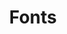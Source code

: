 ---
title: Fonts
category: styles
intro: |-
    By default, Fajny CSS uses Nunito Sans Black for the titles, and Muli for the texts. You can change them by editing the file <code>scss/_variables.scss</code>.
files:
    - variables
    - fonts
items: 
    - title: Titles display
      demo: |- 
        <h1 class="display">Title h1 display</h1>
        <h2 class="display">Title h2 display</h2>
        <h3 class="display">Title h3 display</h3>
        <h4 class="display">Title h4 display</h4>
        <h5 class="display">Title h5 display</h5>
      code: |-
        &lt;h1 class=&quot;display&quot;&gt;Title h1 display&lt;/h1&gt;
        &lt;h2 class=&quot;display&quot;&gt;Title h2 display&lt;/h2&gt;
        &lt;h3 class=&quot;display&quot;&gt;Title h3 display&lt;/h3&gt;
        &lt;h4 class=&quot;display&quot;&gt;Title h4 display&lt;/h4&gt;
        &lt;h5 class=&quot;display&quot;&gt;Title h5 display&lt;/h5&gt;
    - title: Titles
      demo: |- 
        <h1>Title h1</h1>
        <h2>Title h2</h2>
        <h3>Title h3</h3>
        <h4>Title h4</h4>
        <h5>Title h5</h5>
        <h6>Title h6</h6>
      code: |-
        &lt;h1&gt;Title h1&lt;/h1&gt;
        &lt;h2&gt;Title h2&lt;/h2&gt;
        &lt;h3&gt;Title h3&lt;/h3&gt;
        &lt;h4&gt;Title h4&lt;/h4&gt;
        &lt;h5&gt;Title h5&lt;/h5&gt;
        &lt;h6&gt;Title h6&lt;/h6&gt;
    - title: Nav
      demo: |- 
        <nav>
            Nav
        </nav>
      code: |-
        &lt;nav class=&quot;nav-fullscreen&quot;&gt;
            Nav full screen
        &lt;/nav&gt;

        &lt;nav&gt;
            Nav
        &lt;/nav&gt;
    - title: Body
      demo: |- 
        <div class="grid">
            <div class="col-12">
                <p>Paragraph</p>
            </div>

            <div class="col-12">
                <p><strong>Paragraph strong</strong></p>
            </div>

            <div class="col-12">
                <p><em>Paragraph italic</em></p>
            </div>

            <div class="col-12">
                <p><strong><em>Paragraph strong and italic</em></strong></p>
            </div>

            <div class="col-12">
                <p><a href="#">Link inside paragraph</a></p>
            </div>

            <div class="col-12">
                <p>Paragraph with <code>code</code> inside</p>
            </div>
        </div>
      code: |-
        &lt;p&gt;Paragraph&lt;/p&gt;
        &lt;p&gt;&lt;strong&gt;Paragraph strong&lt;/strong&gt;&lt;/p&gt;
        &lt;p&gt;&lt;em&gt;Paragraph italic&lt;/em&gt;&lt;/p&gt;
        &lt;p&gt;&lt;strong&gt;&lt;em&gt;Paragraph strong and italic&lt;/em&gt;&lt;/strong&gt;&lt;/p&gt;
        &lt;p&gt;&lt;a href=&quot;#&quot;&gt;Link inside paragraph&lt;/a&gt;&lt;/p&gt;
        &lt;p&gt;Paragraph with &lt;code&gt;code&lt;/code&gt; inside&lt;/p&gt;
    - title: Quote
      demo: |- 
        <blockquote>Blockquote</blockquote>
      code: |-
        &lt;blockquote&gt;Blockquote&lt;/blockquote&gt;
    - title: Unordered lists
      demo: |- 
        <ul class="list no-marg">
            <li>Unordered list</li>
            <li>Unordered list</li>
            <li>Unordered list</li>
            <li>Unordered list</li>
            <li>Unordered list</li>
        </ul>
      code: |-
        &lt;ul class=&quot;list&quot;&gt;
            &lt;li&gt;Unordered list&lt;/li&gt;
            &lt;li&gt;Unordered list&lt;/li&gt;
            &lt;li&gt;Unordered list&lt;/li&gt;
            &lt;li&gt;Unordered list&lt;/li&gt;
            &lt;li&gt;Unordered list&lt;/li&gt;
        &lt;/ul&gt;
    - title: Ordered lists
      demo: |- 
        <ol class="no-marg">
            <li>Ordered list</li>
            <li>Ordered list</li>
            <li>Ordered list</li>
            <li>Ordered list</li>
            <li>Ordered list</li>
        </ol>
      code: |-
        &lt;ol&gt;
            &lt;li&gt;Ordered list&lt;/li&gt;
            &lt;li&gt;Ordered list&lt;/li&gt;
            &lt;li&gt;Ordered list&lt;/li&gt;
            &lt;li&gt;Ordered list&lt;/li&gt;
            &lt;li&gt;Ordered list&lt;/li&gt;
        &lt;/ol&gt;
    - title: Description lists
      demo: |- 
        <dl class="no-marg">
            <dt>Description list title</dt>
            <dd>Description list content</dd>
            <dt>Description list title</dt>
            <dd>Description list content</dd>
            <dt>Description list title</dt>
            <dd>Description list content</dd>
            <dt>Description list title</dt>
            <dd>Description list content</dd>
            <dt>Description list title</dt>
            <dd>Description list content</dd>
        </dl>
      code: |-
        &lt;dl&gt;
            &lt;dt&gt;Description list title&lt;/dt&gt;
            &lt;dd&gt;Description list content&lt;/dd&gt;
            &lt;dt&gt;Description list title&lt;/dt&gt;
            &lt;dd&gt;Description list content&lt;/dd&gt;
            &lt;dt&gt;Description list title&lt;/dt&gt;
            &lt;dd&gt;Description list content&lt;/dd&gt;
            &lt;dt&gt;Description list title&lt;/dt&gt;
            &lt;dd&gt;Description list content&lt;/dd&gt;
            &lt;dt&gt;Description list title&lt;/dt&gt;
            &lt;dd&gt;Description list content&lt;/dd&gt;
        &lt;/dl&gt;
    - title: Subtitles
      demo: |- 
        <small>Subtitles</small>
      code: |-
        &lt;small&gt;Subtitles&lt;/small&gt;
    - title: Tags
      demo: |- 
        <div class="grid">
            <div class="col-12">
                <p class="tag font-black">Tag</p>
            </div>

            <div class="col-12">
                <p class="tag tag-small font-black">Tag small</p>
            </div>
        </div>
      code: |-
        &lt;p class=&quot;tag&quot;&gt;Tag&lt;/p&gt;
        &lt;p class=&quot;tag tag-small&quot;&gt;Tag small&lt;/p&gt;
    - title: Buttons
      demo: |- 
        <div class="grid">
            <div class="col-12"><a href="#" class="btn">Button</a></div>
            <div class="col-12"><a href="#" class="btn btn-big">Button Big</a></div>
        </div>
      code: |-
        &lt;a href=&quot;#&quot; class=&quot;btn&quot;&gt;Button&lt;/a&gt;
        &lt;a href=&quot;#&quot; class=&quot;btn btn-big&quot;&gt;Button Big&lt;/a&gt;
    - title: Footer
      demo: |- 
        <p class="footer-demo">Footer text</p>
        <p class="footer-demo"><a href="#">Footer links</a></p>
      code: |-
        &lt;footer&gt;
            &lt;p&gt;Footer text&lt;/p&gt;
            &lt;p&gt;&lt;a href=&quot;#&quot;&gt;Footer links&lt;/a&gt;&lt;/p&gt;
        &lt;/footer&gt;
---